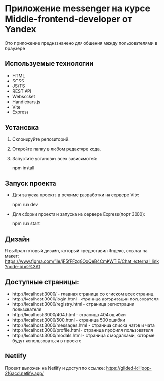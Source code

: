 # Приложение messenger на курсе Middle-frontend-developer от Yandex

Это приложение предназначено для общения между пользователями в браузере

## Используемые технологии

- HTML
- SCSS
- JS/TS
- REST API
- Websocket
- Handlebars.js
- Vite
- Express

## Установка

1. Склонируйте репозиторий.
2. Откройте папку в любом редакторе кода.
3. Запустите установку всех зависимотей:

   npm install


## Запуск проекта

- Для запуска проекта в режиме разработки на сервере Vite:

  npm run dev


- Для сборки проекта и запуска на сервере Express(порт 3000):

  npm run start


## Дизайн

Я выбрал готовый дизайн, который предоставил Яндекс, ссылка на макет:
https://www.figma.com/file/jF5fFFzgGOxQeB4CmKWTiE/Chat_external_link?node-id=0%3A1

## Доступные страницы:

- http://localhost:3000/ - главная страница со списком всех страниц
- http://localhost:3000/login.html - страница авторизации пользователя
- http://localhost:3000/registry.html - страница регистрации пользователя
- http://localhost:3000/404.html - страница 404 ошибки
- http://localhost:3000/500.html - страница 500 ошибки
- http://localhost:3000/messages.html - страница списка чатов и чата
- http://localhost:3000/profile.html - страница профиля пользователя
- http://localhost:3000/modals.html - страница с модалками, которые будут использоваться в проекте

## Netlify

Проект выложен на Netlify и доступ по ссылке:
https://gilded-lollipop-2f6acd.netlify.app/
